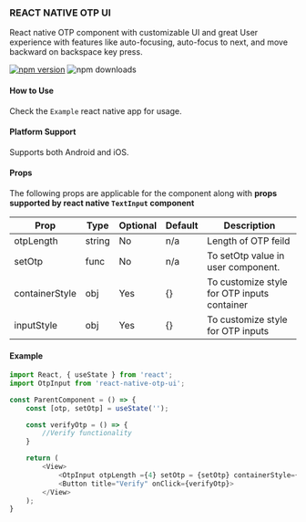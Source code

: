 ### REACT NATIVE OTP UI

React native OTP component with customizable UI and great User experience with features like auto-focusing, auto-focus to next, and move backward on backspace key press.

[![npm version](https://badge.fury.io/js/react-native-otp-ui.svg)](https://badge.fury.io/js/react-native-otp-ui)
![npm downloads](https://img.shields.io/npm/dw/react-native-otp-ui)

#### How to Use

Check the `Example` react native app for usage.

#### Platform Support

Supports both Android and iOS.

#### Props

The following props are applicable for the component along with **props supported by react native `TextInput` component**

| Prop                 | Type   | Optional | Default      | Description                                        |
| -------------------- | ------ | -------- | ------------ | ---------------------------------------------------
| otpLength            | string | No       | n/a          | Length of OTP feild                                |
| setOtp               | func   | No       | n/a          | To setOtp value in user component.                 |
| containerStyle       | obj    | Yes      | {}           | To customize style for OTP inputs container        |
| inputStyle           | obj    | Yes      | {}           | To customize style for OTP inputs                  |

#### Example

```javascript
import React, { useState } from 'react';
import OtpInput from 'react-native-otp-ui';

const ParentComponent = () => {
    const [otp, setOtp] = useState('');

    const verifyOtp = () => {
        //Verify functionality
    }

    return (
        <View>
            <OtpInput otpLength ={4} setOtp = {setOtp} containerStyle={backgroundColor:'yellow'} inputStyle ={backgroundColor:'red'} >
            <Button title="Verify" onClick={verifyOtp}>
        </View>
    );
}
```

